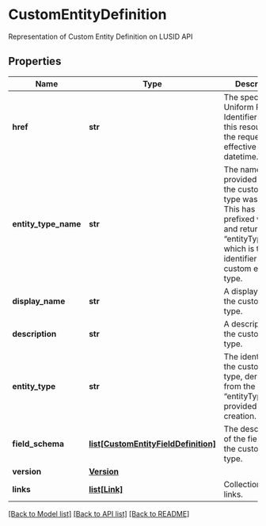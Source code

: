 # CustomEntityDefinition

Representation of Custom Entity Definition on LUSID API

## Properties
Name | Type | Description | Notes
------------ | ------------- | ------------- | -------------
**href** | **str** | The specific Uniform Resource Identifier (URI) for this resource at the requested effective and asAt datetime. | [optional] 
**entity_type_name** | **str** | The name provided when the custom entity type was created. This has been prefixed with “~” and returned as “entityType”, which is the identifier for the custom entity type. | 
**display_name** | **str** | A display label for the custom entity type. | 
**description** | **str** | A description for the custom entity type. | [optional] 
**entity_type** | **str** | The identifier for the custom entity type, derived from the “entityTypeName” provided on creation. | 
**field_schema** | [**list[CustomEntityFieldDefinition]**](CustomEntityFieldDefinition.md) | The description of the fields on the custom entity type. | 
**version** | [**Version**](Version.md) |  | 
**links** | [**list[Link]**](Link.md) | Collection of links. | [optional] 

[[Back to Model list]](../README.md#documentation-for-models) [[Back to API list]](../README.md#documentation-for-api-endpoints) [[Back to README]](../README.md)



